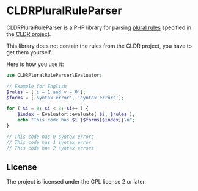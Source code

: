 CLDRPluralRuleParser
=============

CLDRPluralRuleParser is a PHP library for parsing
[plural rules](http://cldr.unicode.org/index/cldr-spec/plural-rules) specified in the
[CLDR project](http://cldr.unicode.org/index).

This library does not contain the rules from the CLDR project, you have to get them yourself.

Here is how you use it:

```php
use CLDRPluralRuleParser\Evaluator;

// Example for English
$rules = ['i = 1 and v = 0'];
$forms = ['syntax error', 'syntax errors'];

for ( $i = 0; $i < 3; $i++ ) {
	$index = Evaluator::evaluate( $i, $rules );
	echo "This code has $i {$forms[$index]}\n";
}

// This code has 0 syntax errors
// This code has 1 syntax error
// This code has 2 syntax errors
```

License
-------

The project is licensed under the GPL license 2 or later.

